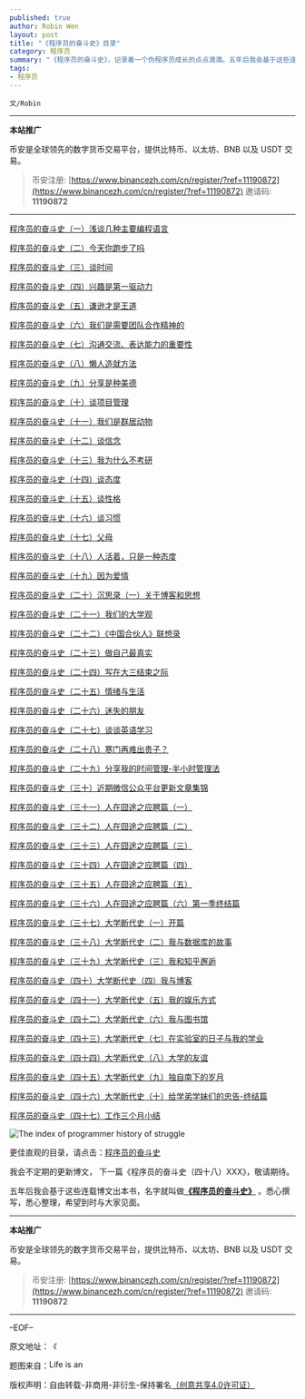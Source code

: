 ```yaml
---
published: true
author: Robin Wen
layout: post
title: "《程序员的奋斗史》目录"
category: 程序员
summary: "《程序员的奋斗史》，记录着一个伪程序员成长的点点滴滴。五年后我会基于这些连载博文出本书，名字就叫做《程序员的奋斗史》。悉心撰写，悉心整理，希望到时与大家见面。"
tags:
- 程序员
---
```


`文/Robin`

***

**本站推广**

币安是全球领先的数字货币交易平台，提供比特币、以太坊、BNB 以及 USDT 交易。

> 币安注册: [https://www.binancezh.com/cn/register/?ref=11190872](https://www.binancezh.com/cn/register/?ref=11190872)
> 邀请码: **11190872**

***

<a href="https://dbarobin.com/2012/04/04/breif-talk-on-primary-programming-language/" target="_blank">程序员的奋斗史（一）浅谈几种主要编程语言</a>

<a href="https://dbarobin.com/2012/04/17/have-you-run-yet-today/" target="_blank">程序员的奋斗史（二）今天你跑步了吗</a>

<a href="https://dbarobin.com/2012/05/01/precious-time/" target="_blank">程序员的奋斗史（三）谈时间</a>

<a href="https://dbarobin.com/2012/05/05/interest-is-the-first-driving-force/" target="_blank">程序员的奋斗史（四）兴趣是第一驱动力</a>

<a href="https://dbarobin.com/2012/05/14/humility-is-paramount/" target="_blank">程序员的奋斗史（五）谦逊才是王道</a>

<a href="https://dbarobin.com/2012/07/23/we-need-team-work-spirit/" target="_blank">程序员的奋斗史（六）我们是需要团队合作精神的</a>

<a href="https://dbarobin.com/2012/07/29/the-importance-of-communication/" target="_blank">程序员的奋斗史（七）沟通交流、表达能力的重要性</a>

<a href="https://dbarobin.com/2012/09/17/lazy-fellow-brings-up-approach/" target="_blank">程序员的奋斗史（八）懒人造就方法</a>

<a href="https://dbarobin.com/2012/10/17/share-is-a-virtue/" target="_blank">程序员的奋斗史（九）分享是种美德</a>

<a href="https://dbarobin.com/2012/12/22/project-management/" target="_blank">程序员的奋斗史（十）谈项目管理</a>

<a href="https://dbarobin.com/2013/01/24/we-are-social-animal/" target="_blank">程序员的奋斗史（十一）我们是群居动物</a>

<a href="https://dbarobin.com/2013/02/01/faith/" target="_blank">程序员的奋斗史（十二）谈信念</a>

<a href="https://dbarobin.com/2013/02/22/why-i-quit-postgraduate/" target="_blank">程序员的奋斗史（十三）我为什么不考研</a>

<a href="https://dbarobin.com/2013/03/21/attitude/" target="_blank">程序员的奋斗史（十四）谈态度</a>

<a href="https://dbarobin.com/2013/04/15/personality/" target="_blank">程序员的奋斗史（十五）谈性格</a>

<a href="https://dbarobin.com/2013/05/01/habits/" target="_blank">程序员的奋斗史（十六）谈习惯</a>

<a href="https://dbarobin.com/2013/05/10/parents/" target="_blank">程序员的奋斗史（十七）父母</a>

<a href="https://dbarobin.com/2013/05/17/being-alive-is-an-attitude/" target="_blank">程序员的奋斗史（十八）人活着，只是一种态度</a>

<a href="https://dbarobin.com/2013/05/24/because-of-love/" target="_blank">程序员的奋斗史（十九）因为爱情</a>

<a href="https://dbarobin.com/2013/05/31/regarding-blog-and-ideology/" target="_blank">程序员的奋斗史（二十）沉思录（一）关于博客和思想</a>

<a href="https://dbarobin.com/2013/06/07/our-university-view/" target="_blank">程序员的奋斗史（二十一）我们的大学观</a>

<a href="https://dbarobin.com/2013/06/21/notes-of-american-dreams-in-china/" target="_blank">程序员的奋斗史（二十二）《中国合伙人》联想录</a>

<a href="https://dbarobin.com/2013/06/28/be-yourself/" target="_blank">程序员的奋斗史（二十三）做自己最真实</a>

<a href="https://dbarobin.com/2013/07/05/writting-on-the-end-of-junior/" target="_blank">程序员的奋斗史（二十四）写在大三结束之际</a>

<a href="https://dbarobin.com/2013/07/19/emotion-and-life/" target="_blank">程序员的奋斗史（二十五）情绪与生活</a>

<a href="https://dbarobin.com/2013/07/26/lost-friend/" target="_blank">程序员的奋斗史（二十六）迷失的朋友</a>

<a href="https://dbarobin.com/2013/08/09/talk-about-english-learning/" target="_blank">程序员的奋斗史（二十七）谈谈英语学习</a>

<a href="https://dbarobin.com/2013/08/24/rural-family-and-great-man/" target="_blank">程序员的奋斗史（二十八）寒门再难出贵子？</a>

<a href="https://dbarobin.com/2013/10/03/share-my-time-management-method/" target="_blank">程序员的奋斗史（二十九）分享我的时间管理-半小时管理法</a>

<a href="https://dbarobin.com/2013/12/08/collection-of-recent-wechat-updates/" target="_blank">程序员的奋斗史（三十）近期微信公众平台更新文章集锦</a>

<a href="https://dbarobin.com/2014/02/22/the-chapter-one-of-hunting-job/" target="_blank">程序员的奋斗史（三十一）人在囧途之应聘篇（一）</a>

<a href="https://dbarobin.com/2014/02/28/the-chapter-two-of-hunting-job/" target="_blank">程序员的奋斗史（三十二）人在囧途之应聘篇（二）</a>

<a href="https://dbarobin.com/2014/02/28/the-chapter-three-of-hunting-job/" target="_blank">程序员的奋斗史（三十三）人在囧途之应聘篇（三）</a>

<a href="https://dbarobin.com/2014/03/01/the-chapter-four-of-hunting-job/" target="_blank">程序员的奋斗史（三十四）人在囧途之应聘篇（四）</a>

<a href="https://dbarobin.com/2014/03/04/the-chapter-five-of-hunting-job/" target="_blank">程序员的奋斗史（三十五）人在囧途之应聘篇（五）</a>

<a href="https://dbarobin.com/2014/03/08/the-chapter-six-of-hunting-job/" target="_blank">程序员的奋斗史（三十六）人在囧途之应聘篇（六）第一季终结篇</a>

<a href="https://dbarobin.com/2014/05/24/the-chapter-one-of-my-university-periodic-history/" target="_blank">程序员的奋斗史（三十七）大学断代史（一）开篇</a>

<a href="https://dbarobin.com/2014/06/01/the-chapter-two-of-my-university-periodic-history/" target="_blank">程序员的奋斗史（三十八）大学断代史（二）我与数据库的故事</a>

<a href="https://dbarobin.com/2014/06/21/the-chapter-three-of-my-university-periodic-history/" target="_blank">程序员的奋斗史（三十九）大学断代史（三）我和知乎邂逅</a>

<a href="https://dbarobin.com/2014/06/24/the-chapter-four-of-my-university-periodic-history/" target="_blank">程序员的奋斗史（四十）大学断代史（四）我与博客</a>

<a href="https://dbarobin.com/2014/06/29/the-chapter-five-of-my-university-periodic-history/" target="_blank">程序员的奋斗史（四十一）大学断代史（五）我的娱乐方式</a>

<a href="https://dbarobin.com/2014/07/12/the-chapter-six-of-my-university-periodic-history/" target="_blank">程序员的奋斗史（四十二）大学断代史（六）我与图书馆</a>

<a href="https://dbarobin.com/2014/07/18/the-chapter-seven-of-my-university-periodic-history/" target="_blank">程序员的奋斗史（四十三）大学断代史（七）在实验室的日子与我的学业</a>

<a href="https://dbarobin.com/2014/07/20/the-chapter-eight-of-my-university-periodic-history/" target="_blank">程序员的奋斗史（四十四）大学断代史（八）大学的友谊</a>

<a href="https://dbarobin.com/2014/07/26/the-chapter-nine-of-my-university-periodic-history/" target="_blank">程序员的奋斗史（四十五）大学断代史（九）独自南下的岁月</a>

<a href="https://dbarobin.com/2014/08/01/the-chapter-ten-of-my-university-periodic-history/" target="_blank">程序员的奋斗史（四十六）大学断代史（十）给学弟学妹们的忠告-终结篇</a>

<a href="https://dbarobin.com/2014/10/26/brief-summary-of-working-for-three-months/" target="_blank">程序员的奋斗史（四十七）工作三个月小结</a>

![The index of programmer history of struggle](https://cdn.dbarobin.com/gxfRTbC.jpg)

更佳直观的目录，请点击：[程序员的奋斗史](https://dbarobin.com/tags/#程序员的奋斗史)

我会不定期的更新博文， 下一篇《程序员的奋斗史（四十八）XXX》，敬请期待。

五年后我会基于这些连载博文出本书，名字就叫做<a href="https://dbarobin.com/" target="_blank">**《程序员的奋斗史》**</a>
。悉心撰写，悉心整理，希望到时与大家见面。

***

**本站推广**

币安是全球领先的数字货币交易平台，提供比特币、以太坊、BNB 以及 USDT 交易。

> 币安注册: [https://www.binancezh.com/cn/register/?ref=11190872](https://www.binancezh.com/cn/register/?ref=11190872)
> 邀请码: **11190872**

***

–EOF–

原文地址：<a href="http://blog.csdn.net/justdb/article/details/8096041" target="_blank"><img src="https://cdn.dbarobin.com/BROigUO.jpg" title="《程序员的奋斗史》目录" height="16px" width="16px" border="0" alt="《程序员的奋斗史》目录" /></a>

题图来自：<a href="http://www.wetcanvas.com/forums/showthread.php?t=202637" target="_blank"><img src="https://cdn.dbarobin.com/zs5n1QE.jpg" title="Life is an Uphill Struggle" height="16px" width="100px" border="0" alt="Life is an Uphill Struggle" /></a>

版权声明：自由转载-非商用-非衍生-保持署名<a href="http://creativecommons.org/licenses/by-nc-nd/4.0/deed.zh" target="_blank">（创意共享4.0许可证）</a>
